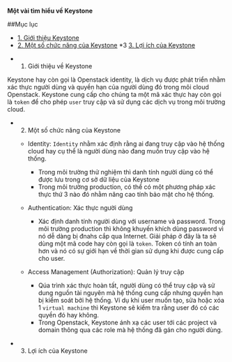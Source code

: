 **Một vài tìm hiểu về Keystone**

##Mục lục

* [1. Giới thiệu Keystone](#1)
* [2. Một số chức năng của Keystone](#2)
*3 [3. Lợi ích của Keystone](#3)


<a name="1"></a>

* 1. Giới thiệu về Keystone

Keystone hay còn gọi là Openstack identity, là dịch vụ được phát triển nhằm xác thực người dùng và quyền hạn của người dùng đó trong môi cloud Openstack. Keystone cung cấp cho chúng ta một mã xác thực hay còn gọi là `token` để cho phép `user` truy cập và sử dụng các dịch vụ trong môi trường cloud.



<a name="2"></a>

* 2. Một số chức năng của Keystone

    * Identity: `Identity` nhằm xác định rằng ai đang truy cập vào hệ thống cloud hay cụ thể là người dùng nào đang muốn truy cập vào hệ thống. 
        * Trong môi trường thử nghiệm thì danh tính người dùng có thể được lưu trong cơ sở dữ liệu của Keystone
        * Trong môi trường production, có thể có một phương pháp xác thực thứ 3 nào đó nhằm năng cao tính bảo mật cho hệ thống.


    * Authentication: Xác thực người dùng
        * Xác định danh tính người dùng với username và password. Trong môi trường production thì không khuyến khích dùng password vì nó dễ dàng bị đnahs cắp qua Internet. Giải pháp ở đây là ta sẽ dùng một mã code hay còn gọi là `token`. Token có tính an toàn hơn và nó có sự giới hạn về thời gian sử dụng khi được cung cấp cho user. 

    * Access Management (Authorization): Quản lý truy cập
        - Qúa trình xác thực hoàn tất, người dùng có thể truy cập và sử dung nguồn tài nguyên mà hệ thống cung cấp nhưng quyền hạn bị kiểm soát bởi hệ thống. Ví dụ khi user muốn tạo, sửa hoặc xóa 1 `virtual machine` thì Keystone sẽ kiểm tra rằng user đó có các quyền đó hay không. 
        - Trong Openstack, Keystone ánh xạ các user tới các project và domain thông qua các role mà hệ thống đã gán cho người dùng. 


<a name="3"></a>

* 3. Lợi ích của Keystone